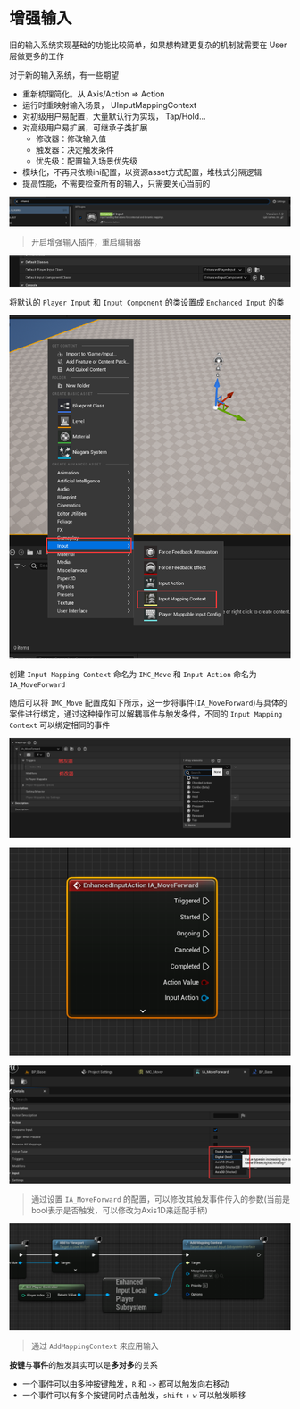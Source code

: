 # 增强输入

旧的输入系统实现基础的功能比较简单，如果想构建更复杂的机制就需要在 User 层做更多的工作

对于新的输入系统，有一些期望

- 重新梳理简化。从 Axis/Action => Action
- 运行时重映射输入场景， UInputMappingContext
- 对初级用户易配置，大量默认行为实现， Tap/Hold...
- 对高级用户易扩展，可继承子类扩展
  - 修改器：修改输入值
  - 触发器：决定触发条件
  - 优先级：配置输入场景优先级
- 模块化，不再只依赖ini配置，以资源asset方式配置，堆栈式分隔逻辑
- 提高性能，不需要检查所有的输入，只需要关心当前的

![](Image/001.png)

> 开启增强输入插件，重启编辑器

![](Image/002.png)

将默认的 `Player Input` 和 `Input Component` 的类设置成 `Enchanced Input` 的类

![](Image/003.png)

创建 `Input Mapping Context` 命名为 `IMC_Move` 和 `Input Action` 命名为 `IA_MoveForward`

随后可以将 `IMC_Move` 配置成如下所示，这一步将事件(`IA_MoveForward`)与具体的案件进行绑定，通过这种操作可以解耦事件与触发条件，不同的 `Input Mapping Context` 可以绑定相同的事件

![](Image/005.png)

![](Image/006.png)

![](Image/007.png)

> 通过设置 `IA_MoveForward` 的配置，可以修改其触发事件传入的参数(当前是bool表示是否触发，可以修改为Axis1D来适配手柄)

![](Image/008.png)

> 通过 `AddMappingContext` 来应用输入

**按键**与**事件**的触发其实可以是**多对多**的关系

- 一个事件可以由多种按键触发，`R` 和 `->` 都可以触发向右移动
- 一个事件可以有多个按键同时点击触发，`shift` + `w` 可以触发瞬移

